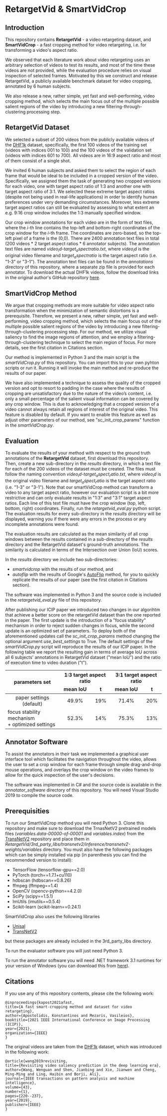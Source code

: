 
# RetargetVid & SmartVidCrop

## Introduction
This repository contains **RetargetVid** - a video retargeting dataset, and **SmartVidCrop** - a fast cropping method for video retargeting, i.e. for transforming a video's aspect ratio.

We observed that each literature work about video retargeting uses an arbitrary selection of videos to test its results, and most of the time these videos are not provided, while the evaluation procedure relies on visual inspection of selected frames. Motivated by this we construct and release RetargetVid, a publicly available benchmark dataset for video cropping, annotated by 6 human subjects.

We also release a new, rather simple, yet fast and well-performing, video cropping method, which selects the main focus out of the multiple possible salient regions of the video by introducing a new filtering-through-clustering processing step.

## RetargetVid Dataset
We selected a subset of 200 videos from the publicly available videos of the [DHF1k](https://github.com/wenguanwang/DHF1K) dataset, specifically, the first 100 videos of the training set (videos with indices 001 to 100) and the 100 videos of the validation set (videos with indices 601 to 700). All videos are in 16:9 aspect ratio and most of them consist of a single shot.

We invited 6 human subjects and asked them to select the region of each frame that would be ideal to be included in a cropped version of the video. Specifically, we assigned them the task of generating two cropped versions for each video, one with target aspect ratio of 1:3 and another one with target aspect ratio of 3:1. We selected these extreme target aspect ratios (despite not being used in real-life applications) in order to identify human preferences under very demanding circumstances. Moreover, less extreme target aspect ratios can still be evaluated by assessing to what extent an e.g. 9:16 crop window includes the 1:3 manually specified window.

Our crop window annotations for each video are in the form of text files, where the *i*-th line contains the top-left and bottom-right coordinates of the crop window for the *i*-th frame. The coordinates are zero-based, so the top-left pixel of a frame is the (0,0). There are 2400 annotation text files in total (200 videos * 2 target aspect ratios * 6 annotator subjects). The annotation text files are named *$video_id$-$target_aspect ratio$.txt*, where *$video_id$* is the original video filename and $target_aspect ratio$ is the target aspect ratio (i.e. "1-3" or "3-1"). The annotation text files can be found in the *annotations* directory of this repository, where a separate zip file is provided for each annotator. To download the actual DHF1k videos, follow the download links in the original author's GitHub repository [here](https://github.com/wenguanwang/DHF1K).


## SmartVidCrop Method
We argue that cropping methods are more suitable for video aspect ratio transformation when the minimization of semantic distortions is a prerequisite.  Therefore, we present a new, rather simple, yet fast and well-performing, video cropping method, which selects the main focus out of the multiple possible salient regions of the video by introducing a new filtering-through-clustering processing step. For our method, we utilize visual saliency to find the image regions of attention, and we employ a filtering-through-clustering technique to select the main region of focus. For more details, see the first citation in Citations section.

Our method is implemented in Python 3 and the main script is the *smartVidCrop.py* of this repository. You can import this to your own pyhton scripts or run it. Running it will invoke the main method and re-produce the results of our paper. 

We have also implemented a technique to assess the quality of the cropped version and opt to resort to padding in the case where the results of cropping are unsatisfactory  due to the nature of the video’s content, i.e. only a small percentage of the salient visual information can be covered by any crop window. This is due to acknowledging that a cropped version of a video cannot always retain all regions of interest of the original video. This feature is disabled by default.  If you want to enable this feature as well as adjust other parameters of our method, see "sc_init_crop_params" function in the *smartVidCrop.py*.


## Evaluation
To evaluate the results of your method with respect to the ground truth annotations of the **RetargetVid** dataset, first download this repository. Then, create a new sub-directory in the *results* directory, in which a text file for each of the 200 videos of the dataset must be created. The files must follow the naming convention *$video_id$-$target_aspect_ratio$.txt*, where *$video_id$* is the original video filename and $target_aspect_ratio$ is the target aspect ratio (i.e. "1-3" or "3-1"). Note that our smartVidCrop method can transform a video to any target aspect ratio, however our evaluation script is a bit more restrictive and can only evaluate results in "1:3" and "3:1" target aspect ratios. Each line of this text file must have the crop window (top, left, bottom, right) coordinates. Finally, run the *retargetvid_eval.py* python script. The evaluation results for every sub-directory in the *results* directory will be displayed, warning you if there were any errors in the process or any incomplete annotations were found.

The evaluation results are calculated as the mean similarity of all crop windows between the results contained in a sub-directory of the *results* directory and the RetargetVid dataset's ground-truth annotations. The similarity is calculated in terms of the Intersection over Union (IoU) scores.

In the *results* directory we include two sub-directories:
* *smartvidcrop* with the results of our method, and
* *autoflip* with the results of Google's [AutoFlip](https://google.github.io/mediapipe/solutions/autoflip) method,
for you to quickly replicate the results of our paper (see the first citation in Citations section).
 
The software was implemented in Python 3 and the source code is included in the *retargetvid_eval.py* file of this repository.

After publishing our ICIP paper we introduced two changes in our algorihtm that achieve a better score on the retargetVid dataset than the one reported in the paper. The first update is the introduction of a "focus stability" mechanism in order to reject sudden changes in focus, while the second update is an optimized set of parameters. To deploy both of the aforementioned updates call the *sc_init_crop_params* method changing the optional argument *use_best_settings* to True. The default settings of the *smartVidCrop.py* script will reproduce the results of our ICIP paper. In the following table we report the resulting gain in terms of average IoU across all 6 subjects' annotations in RetargetVid dataset ("mean IoU") and the ratio of execution time to video duration ("t").

<table>
<thead>
  <tr>
    <th rowspan="2"><b>parameters set</b></th>
    <th colspan="2" style="text-align:center"><b>1:3 target aspect ratio</b></th>
    <th colspan="2" style="text-align:center"><b>3:1 target aspect ratio</b></th>
  </tr>
  <tr>
    <td style="text-align:center"><b>mean IoU</b></td>
    <td style="text-align:center"><b>t</b></td>
    <td style="text-align:center"><b>mean IoU</b></td>
    <td style="text-align:center"><b>t</b></td>
  </tr>
</thead>
<tbody>
  <tr>
    <td style="text-align:center">paper settings (default)</td>
    <td style="text-align:center">49.9%</td>
    <td style="text-align:center">19%</td>
    <td style="text-align:center">71.4%</td>
    <td style="text-align:center">20%</td>
  </tr>
  <tr>
    <td>focus stability mechanism<br>+ optimized settings</td>
    <td style="text-align:center">52.3%</td>
    <td style="text-align:center">14%</td>
    <td style="text-align:center">75.3%</td>
    <td style="text-align:center">13%</td>
  </tr>
</tbody>
</table>


## Annotator Software
To assist the annotators in their task we implemented a graphical user interface tool which facilitates the navigation throughout the video, allows the user to set a crop window for each frame through simple drag-and-drop mouse operations, and overlays the crop window on the video frames to allow for the quick inspection of the user's decisions.

The software was implemented in C# and the source code is available in the *annotator_software* directory of this repository. You will need Visual Studio 2019 to compile the source code.



## Prerequisities
To run our SmartVidCrop method you will need Python 3. Clone this repository and make sure to download the TrnasNetV2 pretrained models files (*variables.data-00000-of-00001* and *variables.index*) from the [TransNetV2](https://github.com/soCzech/TransNetV2) repository and place them in *RetargetVid/3rd_party_libs/transnetv2/inference/transnetv2-weights/variables* directory.
You must also have the following packages which can be simply installed via pip (in parenthesis you can find the recommended version to install):

* TensorFlow (tensorflow-gpu==2.0)
* PyTorch (torch==1.7.1+cu110)
* hdbscan (hdbscan==0.8.26)
* ffmpeg (ffmpeg==1.4)
* OpenCV (opencv-python==4.2.0)
* SciPy (scipy==1.5.1)
* ImUtils (imutils==0.5.4)
* Scikit-learn (scikit-learn==0.24.1)

SmartVidCrop also uses the following libraries
* [Unisal](https://github.com/rdroste/unisal)
* [TransNetV2](https://github.com/soCzech/TransNetV2)

but these packages are already included in the 3rd_party_libs directory.

To run the evaluator software you will just need Python 3.

To run the annotator software you will need .ΝΕΤ framework 3.1 runtimes for your version of Windows (you can download this from [here](https://dotnet.microsoft.com/download)).

## Citations

If you use any of this repository contents, please cite the following work:
```
@inproceedings{kapost2021afast,
title={A fast smart-cropping method and dataset for video retargeting},
author={Apostolidis, Konstantinos and Mezaris, Vasileios},
booktitle={2021 IEEE International Conference on Image Processing (ICIP)},
year={2021},
organization={IEEE}
}
```

The original videos are taken from the [DHF1k](https://github.com/wenguanwang/DHF1K) dataset, which was introduced in the following work:

```
@article{wang2019revisiting,
title={Revisiting video saliency prediction in the deep learning era},
author={Wang, Wenguan and Shen, Jianbing and Xie, Jianwen and Cheng, Ming-Ming and Ling, Haibin and Borji, Ali},
journal={IEEE transactions on pattern analysis and machine intelligence},
volume={43},
number={1},
pages={220--237},
year={2019},
publisher={IEEE}
}
```


